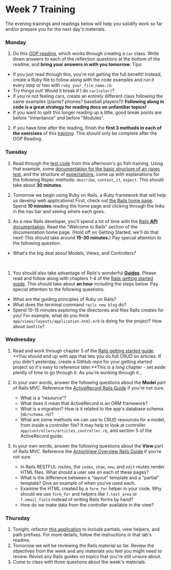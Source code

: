 # Week 7 Training

The evening trainings and readings below will help you solidify work so far and/or prepare you for the next day's materials.

### Monday

1. Do this [OOP reading](https://github.com/sf-wdi-31/ruby-oop-reading), which works through creating a `Car` class. Write down answers to each of the reflection questions at the bottom of the readme, and **bring your answers in with you tomorrow.**  Tips:
  * If you just read through this, you're not getting the full benefit!  Instead, create a Ruby file to follow along with the code examples and run it every step or two with `ruby your_file_name.rb`.  
  * Try things out! Would it break if I do `car[color]`?  
  * If you're not feeling cars, create an entirely different class following the same examples (plants? phones? baseball players?)!  **Following along in code is a great strategy for reading docs on unfamiliar topics!**  
  * If you want to split this longer reading up a little, good break points are before "Inheritance" and before "Modules".

2. If you have time after the reading, finish the <b>first 3 methods in each of the exercises</b> of this [training](https://github.com/sf-wdi-31/ruby_method_drills). This should only be complete after the OOP Reading.


### Tuesday

1. Read through the [test code](https://github.com/sf-wdi-31/go-fish-card-game) from this afternoon's go fish training. Using that example,  some [documentation for the basic structure of an rspec test](https://www.relishapp.com/rspec/rspec-core/v/3-5/docs/example-groups/basic-structure-describe-it), and the structure of [expectations](http://www.relishapp.com/rspec/rspec-expectations/docs), come up with explanations for the following Rspec methods:  `describe`, `context`, `it`, `expect`.  This should take about **30 minutes**.

1. Tomorrow we begin using Ruby on Rails, a Ruby framework that will help us develop web applications!  First, check out [the Rails home page](http://guides.rubyonrails.org/getting_started.html). Spend **10 minutes** reading the home page and clicking through the links in the nav bar and seeing where each goes.  

1. As a new Rails developer, you'll spend a lot of time with the [Rails **API** documentation](http://api.rubyonrails.org/).  Read the "Welcome to Rails" section of the documentation home page. (Hold off on Getting Started, we'll do that next! This should take around **15-30 minutes.**) Pay special attention to the following question:
  * What's the big deal about Models, Views, and Controllers?
  <br>

1. You should also take advantage of Rails's wonderful [**Guides**](http://guides.rubyonrails.org/). Please read and follow along with chapters 1-4 of the [Rails getting started guide](http://guides.rubyonrails.org/getting_started.html). This should take about **an hour** including the steps below. Pay special attention to the following questions:
  * What are the guiding principles of Ruby on Rails?
  * What does the terminal command `rails new blog` do?
  * Spend 10-15 minutes exploring the directories and files Rails creates for you! For example, what do you think `app/views/layouts/application.html.erb` is doing for the project? How about `Gemfile`?


### Wednesday

1. Read and work through chapter 5 of the  [Rails getting started guide](http://guides.rubyonrails.org/getting_started.html). **You should end up with app that lets you do full CRUD on articles. If you didn't yesterday, create a GitHub repo for your getting started project so it's easy to reference later.**This is a *long* chapter - set aside plently of time to go through it. As you're working through it...

1. In your own words, answer the following questions about the **Model** part of Rails MVC. Reference the [ActiveRecord Rails Guide](http://guides.rubyonrails.org/active_record_basics.html) if you're not sure.
    * What is a "resource"?
    * What does it mean that ActiveRecord is an ORM framework?
    * What is a migration? How is it related to the app's database schema (`db/schema.rb`)?
    * What are some methods we can use to CRUD resources for a model, from inside a controller file?  It may help to look at controller `app/controllers/articles_controller.rb`, and section 5 of the ActiveRecord guide.

1. In your own words, answer the following questions about the **View** part of Rails MVC. Reference the [ActionView Overview Rails Guide](http://guides.rubyonrails.org/action_view_overview.html) if you're not sure.
    * In Rails RESTFUL routes, the `index`, `show`, `new`, and `edit` routes render HTML files. What should a user see on each of these pages?
    * What is the difference between a "layout" template and a "partial" template? Give an example of when you've used each.
    * Examine the HTML created by a `form_for` helper in your code. Why should we use `form_for` and helpers like `f.text_area` or `f.email_field` instead of writing Rails forms by hand?
    * How do we make data from the controller available in the view?




### Thursday

1. Tonight, refactor [this application](https://github.com/sf-wdi-31/rails_views_helpers_training) to include partials, view helpers, and path prefixes. For more details, follow the instructions in that lab's readme.
1. Tomorrow we will be reviewing the Rails material so far. Review the objectives from the week and any materials you feel you might need to review. Revisit any Rails guides on topics that you're still unsure about.
1. Come to class with three questions about the week's materials.

<!--
### Weekend

-->
